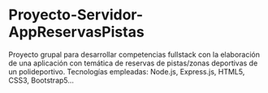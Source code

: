 # Proyecto-Servidor-AppReservasPistas
 Proyecto grupal para desarrollar competencias fullstack con la elaboración de una aplicación con temática de reservas de pistas/zonas deportivas de un polideportivo. Tecnologías empleadas: Node.js, Express.js, HTML5, CSS3, Bootstrap5...

